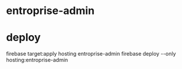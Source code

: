 # entroprise-admin

# deploy

firebase target:apply hosting entroprise-admin
firebase deploy --only hosting:entroprise-admin
